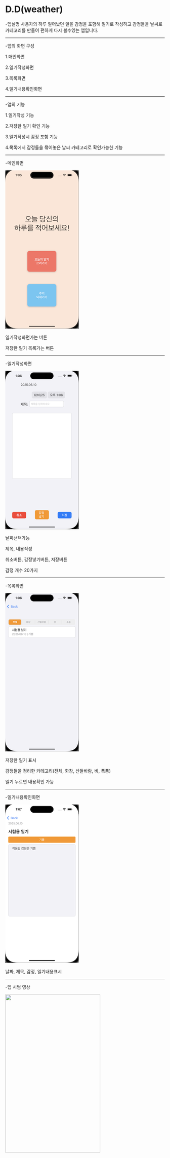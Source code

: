 # D.D(weather)

-앱설명
사용자의 하루 일어났던 일을 감정을 포함해 일기로 작성하고 감정들을 날씨로 카테고리를 만들어 편하게 다시 볼수있는 앱입니다.

------------
-앱의 화면 구성

1.매인화면

2.일기작성화면

3.목록화면

4.일기내용확인화면


------------
-앱의 기능

1.일기작성 기능

2.저장한 일기 확인 기능

3.일기작성시 감정 포함 기능

4.목록에서 감정들을 묶어놓은 날씨 카테고리로 확인가능한 기능


------------
-메인화면

![메인화면](https://github.com/ere-shark/dd/blob/main/%E1%84%86%E1%85%A6%E1%84%8B%E1%85%B5%E1%86%AB%E1%84%92%E1%85%AA%E1%84%86%E1%85%A7%E1%86%AB.png)

일기작성화면가는 버튼

저장한 일기 목록가는 버튼


------------
-일기작성화면

![일기작성화면](https://github.com/ere-shark/dd/blob/main/%E1%84%8B%E1%85%B5%E1%86%AF%E1%84%80%E1%85%B5%E1%84%8C%E1%85%A1%E1%86%A8%E1%84%89%E1%85%A5%E1%86%BC%E1%84%92%E1%85%AA%E1%84%86%E1%85%A7%E1%86%AB.png)

날짜선택가능

제목, 내용작성

취소버튼, 감정넣기버튼, 저장버튼

감정 개수 20가지


------------
-목록화면

![목록화면](https://github.com/ere-shark/dd/blob/main/%E1%84%86%E1%85%A9%E1%86%A8%E1%84%85%E1%85%A9%E1%86%A8%E1%84%92%E1%85%AA%E1%84%86%E1%85%A7%E1%86%AB.png)

저장한 일기 표시

감정들을 정리한 카테고리(전체, 화창, 산들바람, 비, 폭풍)

일기 누르면 내용확인 가능


------------
-일기내용확인화면

![일기내용확인화면](https://github.com/ere-shark/dd/blob/main/%E1%84%8B%E1%85%B5%E1%86%AF%E1%84%80%E1%85%B5%E1%84%82%E1%85%A2%E1%84%8B%E1%85%AD%E1%86%BC%E1%84%92%E1%85%AA%E1%86%A8%E1%84%8B%E1%85%B5%E1%86%AB%E1%84%92%E1%85%AA%E1%84%86%E1%85%A7%E1%86%AB.png)

날짜, 제목, 감정, 일기내용표시


------------
-앱 시범 영상

<img src="https://github.com/ere-shark/dd/blob/main/%E1%84%8B%E1%85%A2%E1%86%B8%20%E1%84%89%E1%85%B5%E1%84%87%E1%85%A5%E1%86%B7%20%E1%84%8B%E1%85%A7%E1%86%BC%E1%84%89%E1%85%A1%E1%86%BC1.gif" width="300" height="500"/>
